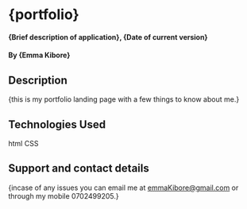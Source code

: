 # {portfolio}
#### {Brief description of application}, {Date of current version}
#### By **{Emma Kibore}**
## Description
{this is my portfolio landing page with a few things to know about me.}
## Technologies Used
html
CSS
## Support and contact details
{incase of any issues you can email me at emmaKibore@gmail.com or through my mobile 0702499205.}
